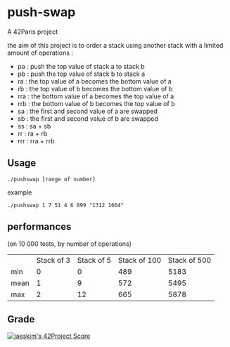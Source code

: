 # push-swap
A 42Paris project

the aim of this project is to order a stack using another stack with a limited
amount of operations :

- pa : push the top value of stack a to stack b
- pb : push the top value of stack b to stack a
- ra : the top value of a becomes the bottom value of a
- rb : the top value of b becomes the bottom value of b
- rra : the bottom value of a becomes the top value of a
- rrb : the bottom value of b becomes the top value of b
- sa : the first and second value of a are swapped
- sb : the first and second value of b are swapped
- ss : sa + sb
- rr : ra + rb
- rrr : rra + rrb

## Usage
```
./pushswap [range of number]
```
example
```
./pushswap 1 7 51 4 6 899 "1312 1664"
```

## performances
(on 10 000 tests, by number of operations)

<table>
	<th>
		<td colspan="2">Stack of 3</td>
		<td colspan="2">Stack of 5</td>
		<td colspan="2">Stack of 100</td>
		<td colspan="2">Stack of 500</td>
	</th>
	<tr>
		<td>min</td>
		<td colspan="2">0</td>
		<td colspan="2">0</td>
		<td colspan="2">489</td>
		<td colspan="2">5183</td>
	</tr>
	<tr>
		<td>mean</td>
		<td colspan="2">1</td>
		<td colspan="2">9</td>
		<td colspan="2">572</td>
		<td colspan="2">5495</td>
	</tr>
	<tr>
		<td>max</td>
		<td colspan="2">2</td>
		<td colspan="2">12</td>
		<td colspan="2">665</td>
		<td colspan="2">5878</td>
	</tr>
</table>

## Grade
[![jaeskim's 42Project Score](https://badge42.herokuapp.com/api/project/alemarch/push_swap)](https://github.com/JaeSeoKim/badge42)

